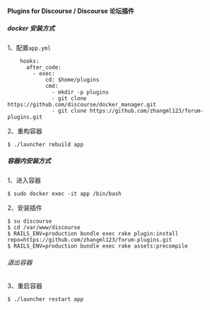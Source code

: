 #### Plugins for Discourse / Discourse 论坛插件

##### docker 安装方式
1、配置`app.yml` 
```
    hooks:
      after_code:
        - exec:
            cd: $home/plugins
            cmd:
              - mkdir -p plugins
              - git clone https://github.com/discourse/docker_manager.git
              - git clone https://github.com/zhangml123/forum-plugins.git
```
2、重构容器
```
$ ./launcher rebuild app
```
##### 容器内安装方式
1、进入容器
```
$ sudo docker exec -it app /bin/bash
```
2、安装插件
```
$ su discourse 
$ cd /var/www/discourse 
$ RAILS_ENV=production bundle exec rake plugin:install repo=https://github.com/zhangml123/forum-plugins.git 
$ RAILS_ENV=production bundle exec rake assets:precompile

```
###### 退出容器
3、重启容器
```
$ ./launcher restart app
```